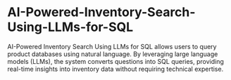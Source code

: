 # AI-Powered-Inventory-Search-Using-LLMs-for-SQL
AI-Powered Inventory Search Using LLMs for SQL allows users to query product databases using natural language. By leveraging large language models (LLMs), the system converts questions into SQL queries, providing real-time insights into inventory data without requiring technical expertise.
